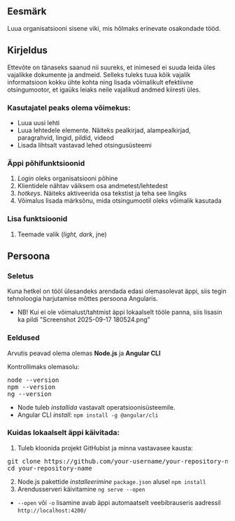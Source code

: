 ## Eesmärk
Luua organisatsiooni sisene viki, mis hõlmaks erinevate osakondade tööd.

## Kirjeldus
Ettevõte on tänaseks saanud nii suureks, et inimesed ei suuda leida üles vajalikke dokumente ja andmeid. Selleks tuleks tuua kõik vajalik informatsioon kokku ühte kohta ning lisada võimalikult efektiivne otsingumootor, et igaüks leiaks neile vajalikud andmed kiiresti üles.

### Kasutajatel peaks olema võimekus:
- Luua uusi lehti
- Luua lehtedele elemente. Näiteks pealkirjad, alampealkirjad, paragrahvid, lingid, pildid, videod
- Lisada lihtsalt vastavad lehed otsingusüsteemi

### Äppi põhifunktsioonid
1) *Login* oleks organisatsiooni põhine
2) Klientidele nähtav väiksem osa andmetest/lehtedest
3) *hotkeys*. Näiteks aktiveerida osa tekstist ja teha see lingiks
4) Võimalus lisada märksõnu, mida otsingumootil oleks võimalik kasutada

### Lisa funktsioonid
1) Teemade valik (*light, dark*, jne)

## Persoona

### Seletus
Kuna hetkel on tööl ülesandeks arendada edasi olemasolevat äppi, siis tegin tehnoloogia harjutamise mõttes persoona Angularis.
- NB! Kui ei ole võimalust/tahtmist äppi lokaalselt tööle panna, siis lisasin ka pildi "Screenshot 2025-09-17 180524.png"

### Eeldused
Arvutis peavad olema olemas **Node.js** ja **Angular CLI**

Kontrollimaks olemasolu:

<pre>node --version
npm --version 
ng --version</pre>

- Node tuleb *installida* vastavalt operatsioonisüsteemile.
- Angular CLI *install*:
`npm install -g @angular/cli`

### Kuidas lokaalselt äppi käivitada:

1) Tuleb kloonida projekt GitHubist ja minna vastavasee kausta:
<pre>git clone https://github.com/your-username/your-repository-name.git
cd your-repository-name</pre>
2) Node.js pakettide *installeerimine* `package.json` alusel
`npm install`
3) Arendusserveri käivitamine
`ng serve --open`
- `--open` või `-o` lisamine avab äppi automaatselt veebibrauseris aadressil `http://localhost:4200/`

